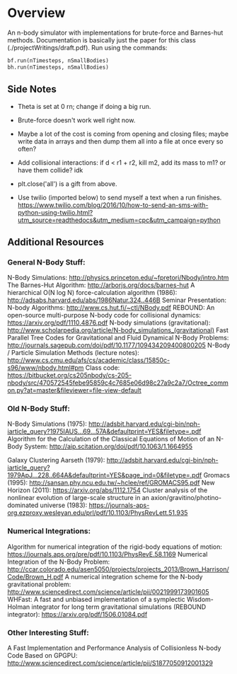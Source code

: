# Overview
An n-body simulator with implementations for brute-force and Barnes-hut methods. Documentation is basically just the paper for this class (./projectWritings/draft.pdf). Run using the commands:

```python
bf.run(nTimesteps, nSmallBodies)
bh.run(nTimesteps, nSmallBodies)
```

## Side Notes

- Theta is set at 0 rn; change if doing a big run.

- Brute-force doesn't work well right now.

- Maybe a lot of the cost is coming from opening and closing files; maybe write data in arrays and then dump them all into a file at once every so often?

- Add collisional interactions: if d < r1 + r2, kill m2, add its mass to m1? or have them collide? idk

- plt.close('all') is a gift from above.

- Use twilio (imported below) to send myself a text when a run finishes.
    https://www.twilio.com/blog/2016/10/how-to-send-an-sms-with-python-using-twilio.html?utm_source=readthedocs&utm_medium=cpc&utm_campaign=python

## Additional Resources
### General N-Body Stuff:
N-Body Simulations: http://physics.princeton.edu/~fpretori/Nbody/intro.htm
The Barnes-Hut Algorithm: http://arborjs.org/docs/barnes-hut
A hierarchical O(N log N) force-calculation algorithm (1986): http://adsabs.harvard.edu/abs/1986Natur.324..446B
Seminar Presentation: N-body Algorithms: http://www.cs.hut.fi/~ctl/NBody.pdf
REBOUND: An open-source multi-purpose N-body code for collisional dynamics: https://arxiv.org/pdf/1110.4876.pdf
N-body simulations (gravitational): http://www.scholarpedia.org/article/N-body_simulations_(gravitational)
Fast Parallel Tree Codes for Gravitational and Fluid Dynamical N-Body Problems: http://journals.sagepub.com/doi/pdf/10.1177/109434209400800205
N-Body / Particle Simulation Methods (lecture notes): http://www.cs.cmu.edu/afs/cs/academic/class/15850c-s96/www/nbody.html#pm
Class code: https://bitbucket.org/cs205nbody/cs-205-nbody/src/470572545febe95859c4c7685e06d98c27a9c2a7/Octree_common.py?at=master&fileviewer=file-view-default

### Old N-Body Stuff:
N-Body Simulations (1975): http://adsbit.harvard.edu/cgi-bin/nph-iarticle_query?1975IAUS...69...57A&defaultprint=YES&filetype=.pdf
Algorithm for the Calculation of the Classical Equations of Motion of an N-Body System: http://aip.scitation.org/doi/pdf/10.1063/1.1664955

Galaxy Clustering Aarseth (1979): http://adsbit.harvard.edu/cgi-bin/nph-iarticle_query?1979ApJ...228..664A&defaultprint=YES&page_ind=0&filetype=.pdf
Gromacs (1995): http://sansan.phy.ncu.edu.tw/~hclee/ref/GROMACS95.pdf
New Horizon (2011): https://arxiv.org/abs/1112.1754
Cluster analysis of the nonlinear evolution of large-scale structure in an axion/gravitino/photino-dominated universe (1983): https://journals-aps-org.ezproxy.wesleyan.edu/prl/pdf/10.1103/PhysRevLett.51.935


### Numerical Integrations:
Algorithm for numerical integration of the rigid-body equations of motion: https://journals.aps.org/pre/pdf/10.1103/PhysRevE.58.1169
Numerical Integration of the N-Body Problem: http://ccar.colorado.edu/asen5050/projects/projects_2013/Brown_Harrison/Code/Brown_H.pdf
A numerical integration scheme for the N-body gravitational problem: http://www.sciencedirect.com/science/article/pii/0021999173901605
WHFast: A fast and unbiased implementation of a symplectic Wisdom-Holman integrator for long term gravitational simulations (REBOUND integrator): https://arxiv.org/pdf/1506.01084.pdf

### Other Interesting Stuff:
A Fast Implementation and Performance Analysis of Collisionless N-body Code Based on GPGPU: http://www.sciencedirect.com/science/article/pii/S1877050912001329
